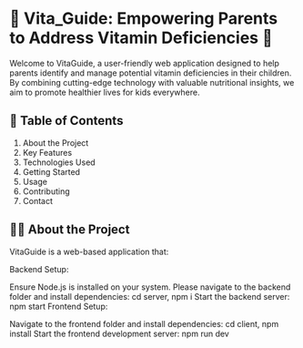 # 🌟 Vita_Guide: Empowering Parents to Address Vitamin Deficiencies 🌟

Welcome to VitaGuide, a user-friendly web application designed to help parents identify and manage potential vitamin deficiencies in their children. By combining cutting-edge technology with valuable nutritional insights, we aim to promote healthier lives for kids everywhere.

## 📖 Table of Contents
1. About the Project
2. Key Features
3. Technologies Used
4. Getting Started
5. Usage
6. Contributing
7. Contact

## 🧑‍💻 About the Project
VitaGuide is a web-based application that:





Backend Setup:

Ensure Node.js is installed on your system.
Please navigate to the backend folder and install dependencies: cd server, npm i
Start the backend server: npm start
Frontend Setup:

Navigate to the frontend folder and install dependencies: cd client, npm install
Start the frontend development server: npm run dev 
